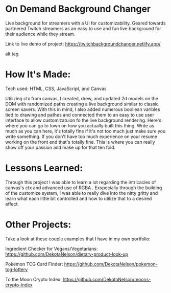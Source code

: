# On Demand Background Changer
Live background for streamers with a UI for customizability. Geared towards partnered Twitch streamers as an easy to use and fun live background for their audience while they stream.

Link to live demo of project: https://twitchbackgroundchanger.netlify.app/

alt tag

# How It's Made:
Tech used: HTML, CSS, JavaScript, and Canvas

Utilizing ctx from canvas, I created, drew, and updated 2d  models on the DOM with randomized paths creating a live background similar to classic screen savers. With this in mind, I also added numerous booliean varibles tied to drawing and pathes and connected them to an easy to use user interface to allow customizatuion fo the live background rendering.
Here's where you can go to town on how you actually built this thing. Write as much as you can here, it's totally fine if it's not too much just make sure you write something. If you don't have too much experience on your resume working on the front end that's totally fine. This is where you can really show off your passion and make up for that ten fold.

# Lessons Learned:
Through this project I was able to learn a lot regarding the intricacies of canvas's ctx and advanced use of RGBA . Exspecially through the building of the customize system, I was able to really dive into the nitty gritty and learn what each little bit controlled and how to utilize that to a desired effect.

# Other Projects:
Take a look at these couple examples that I have in my own portfolio:

Ingredient Checker for Vegans/Vegetarians: https://github.com/DekotaNelson/dietary-product-look-up

Pokemon TCG Card Finder: https://github.com/DekotaNelson/pokemon-tcg-lottery

To the Moon Crypto Index: https://github.com/DekotaNelson/moons-crypto-index
